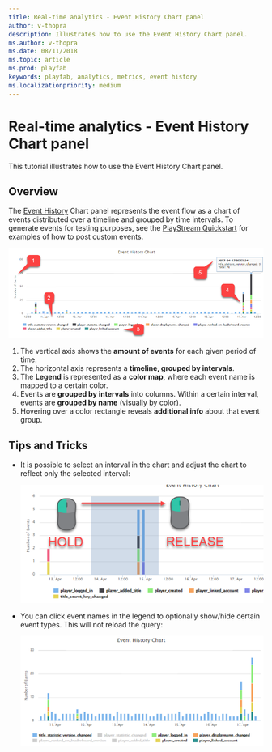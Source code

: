 ```yaml
---
title: Real-time analytics - Event History Chart panel
author: v-thopra
description: Illustrates how to use the Event History Chart panel.
ms.author: v-thopra
ms.date: 08/11/2018
ms.topic: article
ms.prod: playfab
keywords: playfab, analytics, metrics, event history
ms.localizationpriority: medium
---
```


# Real-time analytics - Event History Chart panel

This tutorial illustrates how to use the Event History Chart panel.

## Overview

The [Event History](../../automation/playstream-events/event-history.md) Chart panel represents the event flow as a chart of events distributed over a timeline and grouped by time intervals. To generate events for testing purposes, see the [PlayStream Quickstart](../../automation/playstream-events/quickstart.md) for examples of how to post custom events.

![Event History Chart panel](media/tutorials/event-history-chart-panel.png)  

1. The vertical axis shows the **amount of events** for each given period of time.
2. The horizontal axis represents a **timeline, grouped by intervals**.
3. The **Legend** is represented as a **color map**, where each event name is mapped to a certain color.
4. Events are **grouped by intervals** into columns. Within a certain interval, events are **grouped by name** (visually by color).
5. Hovering over a color rectangle reveals **additional info** about that event group.

## Tips and Tricks

- It is possible to select an interval in the chart and adjust the chart to reflect only the selected interval:
  
   ![Event History Chart - select interval](media/tutorials/event-history-chart-select-interval.png)  

- You can click event names in the legend to optionally show/hide certain event types. This will not reload the query:

   ![Event History Chart - click event names](media/tutorials/event-history-chart-click-event-names.png)  
